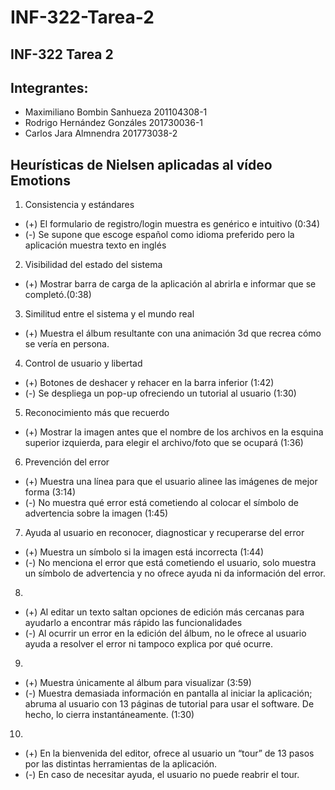# INF-322-Tarea-2
## INF-322 Tarea 2

## Integrantes:
* Maximiliano Bombin Sanhueza  201104308-1
* Rodrigo Hernández Gonzáles   201730036-1
* Carlos Jara Almnendra        201773038-2

## Heurísticas de Nielsen aplicadas al vídeo Emotions
1. Consistencia y estándares 
- (+) El formulario de registro/login muestra es genérico e intuitivo (0:34) 
- (-) Se supone que escoge español como idioma preferido pero la aplicación muestra texto en inglés

2. Visibilidad del estado del sistema 
- (+) Mostrar barra de carga de la aplicación al abrirla e informar que se completó.(0:38)

3. Similitud entre el sistema y el mundo real
- (+) Muestra el álbum resultante con una animación 3d que recrea cómo se vería en persona.

4. Control de usuario y libertad
- (+) Botones de deshacer y rehacer en la barra inferior (1:42)
- (-) Se despliega un pop-up ofreciendo un tutorial al usuario (1:30)

5. Reconocimiento más que recuerdo
- (+) Mostrar la imagen antes que el nombre de los archivos en la esquina superior izquierda, para elegir el archivo/foto que se ocupará (1:36)

6. Prevención del error
- (+) Muestra una línea para que el usuario alinee las imágenes de mejor forma (3:14)
- (-) No muestra qué error está cometiendo al colocar el símbolo de advertencia sobre la imagen (1:45)

7. Ayuda al usuario en reconocer, diagnosticar y recuperarse del error
- (+) Muestra un símbolo si la imagen está incorrecta (1:44)
- (-) No menciona el error que está cometiendo el usuario, solo muestra un símbolo de advertencia y no ofrece ayuda ni da información del error.
8.
- (+) Al editar un texto saltan opciones de edición más cercanas para ayudarlo a encontrar más rápido las funcionalidades
- (-) Al ocurrir un error en la edición del álbum, no le ofrece al usuario ayuda a resolver el error ni tampoco explica por qué ocurre.
9.
- (+) Muestra únicamente al álbum para visualizar (3:59)
- (-) Muestra demasiada información en pantalla al iniciar la aplicación; abruma al usuario con 13 páginas de tutorial para usar el software. De hecho, lo cierra instantáneamente. (1:30)
10.
- (+) En la bienvenida del editor, ofrece al usuario un “tour” de 13 pasos por las distintas herramientas de la aplicación.
- (-) En caso de necesitar ayuda, el usuario no puede reabrir el tour.
